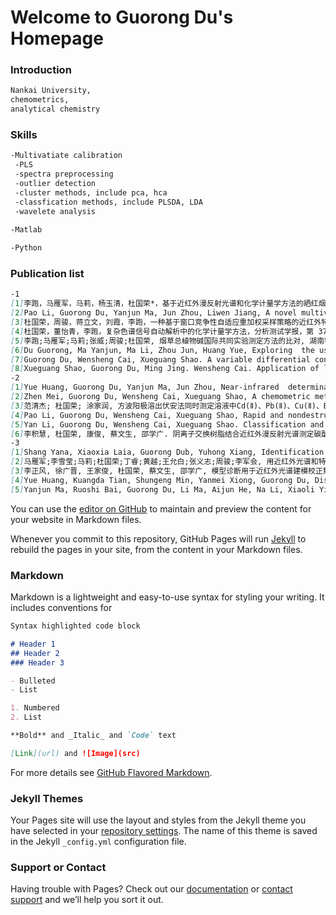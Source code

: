 # Welcome to Guorong Du's Homepage

### Introduction
```markdown
Nankai University, 
chemometrics, 
analytical chemistry
```
### Skills
```markdown
-Multivatiate calibration
 -PLS
 -spectra preprocessing
 -outlier detection
 -cluster methods, include pca, hca
 -classfication methods, include PLSDA, LDA
 -wavelete analysis
 
-Matlab

-Python
```
### Publication list

```markdown
-1
[1]李跑，马雁军，马莉，杨玉清，杜国荣*，基于近红外漫反射光谱和化学计量学方法的晒红烟常规化学指标的快速测定，湖南农业大学学报(自然科学版) 2018, 44(3):251–255. DOI:10.13331/j.cnki.jhau.2018.03.005
[2]Pao Li, Guorong Du, Yanjun Ma, Jun Zhou, Liwen Jiang, A novel multivariate calibration method based on variable adaptive boosting partial least squares algorithm, Chemometrics and Intelligent Laboratory Systems 176 (2018) 157–161
[3]杜国荣，周骏，蒋立文，刘霞，李跑，一种基于窗口竞争性自适应重加权采样策略的近红外特征变量选择方法，光谱学与光谱分析，已经接收
[4]杜国荣，董怡青，李跑，复杂色谱信号自动解析中的化学计量学方法，分析测试学报，第 37 卷 第 1 期，2018 年 1 月，Vol. 37 No. 1, 112 ～118
[5]李跑;马雁军;马莉;张威;周骏;杜国荣, 烟草总植物碱国际共同实验测定方法的比对, 湖南农业大学学报(自然科学版), 2017, 43(4), 388-393
[6]Du Guorong, Ma Yanjun, Ma Li, Zhou Jun, Huang Yue, Exploring  the use of NIR reﬂectance spectroscopy in prediction of free L-Asparagine in solanaceae  plants, International Journal of Biological Macromolecules 91 (2016) 426–430
[7]Guorong Du, Wensheng Cai, Xueguang Shao. A variable differential consensus method for improving the quantitative near-infrared spectroscopic analysis. Science China Chemistry, 2012 , 55 (9) :1946-1952.
[8]Xueguang Shao, Guorong Du, Ming Jing. Wensheng Cai. Application of latent projective graph in variable selection for near infrared spectral analysis. Chemometrics and Intelligent Laboratory Systems, 2012, 114: 44~49.
-2
[1]Yue Huang, Guorong Du, Yanjun Ma, Jun Zhou, Near-infrared  determination of polyphenols using linear and nonlinear regression algorithms, Optik 126 (2015) 2030–2034 SCI
[2]Zhen Mei, Guorong Du, Wensheng Cai, Xueguang Shao, A chemometric method to identify selective ion for resolution of overlapping gas chromatography-mass spectrometry signal, Science China Chemistry, 2013, 56(5): 656-663 SCI
[3]范清杰; 杜国荣; 涂家润, 方波阳极溶出伏安法同时测定溶液中Cd(Ⅱ)、Pb(Ⅱ)、Cu(Ⅱ)、Bi(Ⅲ)离子的多元校正方法, 天津大学学报, 2013, 46(2): 145-149 EI
[4]Pao Li, Guorong Du, Wensheng Cai, Xueguang Shao, Rapid and nondestructive analysis of pharmaceutical products using near-infrared diffuse reflectance spectroscopy, Journal of Pharmaceutical and Biomedical Analysis, 2012, 70: 288-294, doi: 10.1016/j.jpba.2012.07.013 SCI
[5]Yan Li, Guorong Du, Wensheng Cai, Xueguang Shao. Classification and quantitative analysis of Azithromycin tablets by Raman spectroscopy and Chemometrics. American Journal of Analytical Chemistry, 2011, 2: 135~141.
[6]李积慧, 杜国荣, 康俊, 蔡文生, 邵学广. 阴离子交换树脂结合近红外漫反射光谱测定碳酸饮料中日落黄. 分析化学, 2011, 39: 898~901. 核心
-3
[1]Shang Yana, Xiaoxia Laia, Guorong Dub, Yuhong Xiang, Identification of Aminoglycoside Antibiotics in Milk Matrix with a Colorimetric Sensor Array and Pattern Recognition Methods, Analytica Chimica Acta, doi: https://doi.org/10.1016/j.aca.2018.06.004 SCI
[2]马雁军;李雪莹;马莉;杜国荣;丁睿;黄越;王允白;张义志;周骏;李军会, 用近红外光谱和特征指标判别国产白肋烟产地及部位间相似性, 中国烟草学报, 2017,23(3), 38-48 核心
[3]李正风, 徐广晋, 王家俊, 杜国荣, 蔡文生, 邵学广, 模型诊断用于近红外光谱建模校正集中奇异样本的识别, 分析化学, 2016, 44(2) : 305 – 309 核心
[4]Yue Huang, Kuangda Tian, Shungeng Min, Yanmei Xiong, Guorong Du, Distribution assessment and quantiﬁcation of counterfeit melamine in powdered milk by NIR imaging methods, Food Chemistry 177 (2015) 174–181 SCI
[5]Yanjun Ma, Ruoshi Bai, Guorong Du, Li Ma, Aijun He, Na Li, Xiaoli Yi, Wensheng Cai, Jun Zhou, Xueguang Shao. Rapid Determination of four tobacco specific nitrosamines in white burley tobaccos by near-infrared spectroscopy. Analytical Methods, 2012, 4: 1371~1376. SCI
```

You can use the [editor on GitHub](https://github.com/nkchem09/adairgithub.io/edit/master/index.md) to maintain and preview the content for your website in Markdown files.

Whenever you commit to this repository, GitHub Pages will run [Jekyll](https://jekyllrb.com/) to rebuild the pages in your site, from the content in your Markdown files.

### Markdown

Markdown is a lightweight and easy-to-use syntax for styling your writing. It includes conventions for

```markdown
Syntax highlighted code block

# Header 1
## Header 2
### Header 3

- Bulleted
- List

1. Numbered
2. List

**Bold** and _Italic_ and `Code` text

[Link](url) and ![Image](src)
```

For more details see [GitHub Flavored Markdown](https://guides.github.com/features/mastering-markdown/).

### Jekyll Themes

Your Pages site will use the layout and styles from the Jekyll theme you have selected in your [repository settings](https://github.com/nkchem09/adairgithub.io/settings). The name of this theme is saved in the Jekyll `_config.yml` configuration file.

### Support or Contact

Having trouble with Pages? Check out our [documentation](https://help.github.com/categories/github-pages-basics/) or [contact support](https://github.com/contact) and we’ll help you sort it out.
